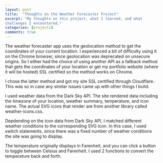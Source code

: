 ```yaml
---
layout: post
title:  "Thoughts on the Weather Forecaster Project"
excerpt: "My thoughts on this project, what I learned, and what 
challenges I encountered."
categories: [projects]
comments: true
---
```


The weather forecaster app uses the geolocation method
to get the coordinates of your current location. I
experienced a bit of difficulty using it on the Chrome
browser, since geolocation was deprecated on unsecure
origins. So I
either had the choice of using another API as a fallback
method that gets
the coordinates of your location or get my portfolio
website (where it will be hosted) SSL certified so the
method works on Chrome.
 
I chose the latter method and got my site 
SSL certified through Cloudflare. This was so in
case any similar issues came up with other things
I build.
 
I used weather data from the Dark Sky API. The site
rendered data including the timezone of your location,
weather summary, temperature, and icon name. The actual
SVG icons that render are from another library called
weather-icons.css.
 
Depdending on the icon data from Dark Sky API, I matched
different weather conditions to the corresponding SVG
icon. In this case, I used switch statements, since
there was a fixed number of weather conditions the site
was going to display.
 
The temperature originally displays in Farenheit, and
you can click a button to toggle between Celsius and
Farenheit. I used 2 functions to convert the temperature
back and forth.